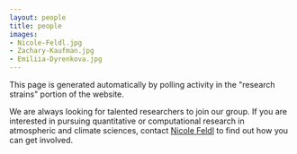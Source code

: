 ```yaml
---
layout: people
title: people
images:
- Nicole-Feldl.jpg
- Zachary-Kaufman.jpg
- Emiliia-Dyrenkova.jpg
---
```


This page is generated automatically by polling activity in the "research strains" portion of the website. 

We are always looking for talented researchers to join our group. If you are interested in pursuing quantitative or computational research in atmospheric and climate sciences, contact [Nicole Feldl](https://eps.ucsc.edu/faculty/Profiles/fac-only.php?uid=nfeldl) to find out how you can get involved. 

